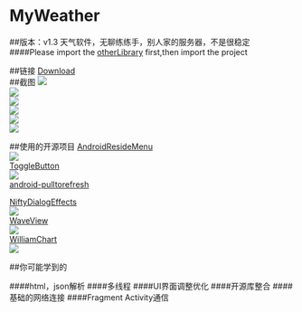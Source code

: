 # MyWeather
##版本：v1.3  天气软件，无聊练练手，别人家的服务器，不是很稳定<br>
####Please import the [otherLibrary](https://github.com/guohuanwen/MyWeather/tree/master/otherLibrary) first,then import the project  

##链接
[Download](http://shouji.baidu.com/soft/item?docid=7805224&from=&f=search_app_知音天气%40list_1_title%404%40header_all_input)
<br>
##截图
![](https://github.com/guohuanwen/MyWeather/blob/master/screenshot/1.png)
<br>
![](https://github.com/guohuanwen/MyWeather/blob/master/screenshot/2.png)
<br>
![](https://github.com/guohuanwen/MyWeather/blob/master/screenshot/3.png)
<br>
![](https://github.com/guohuanwen/MyWeather/blob/master/screenshot/6.png)
<br>
![](https://github.com/guohuanwen/MyWeather/blob/master/screenshot/8.png)
<br>
![](https://github.com/guohuanwen/MyWeather/blob/master/screenshot/device-2015-05-17-133752.png)
<br>


##使用的开源项目
[AndroidResideMenu](https://github.com/SpecialCyCi/AndroidResideMenu)<br>
![](https://github.com/SpecialCyCi/AndroidResideMenu/raw/master/2.gif)<br>
[ToggleButton](https://github.com/zcweng/ToggleButton)<br>
![](https://github.com/zcweng/ToggleButton/raw/master/ToggleButtonSample/21879.gif)<br>
[android-pulltorefresh](https://github.com/chrisbanes/Android-PullToRefresh)<br>

[NiftyDialogEffects](https://github.com/sd6352051/NiftyDialogEffects)<br>
![](https://camo.githubusercontent.com/456687ac516bb07f1076928d635bfddf6b90d5ec/687474703a2f2f696d67302e70682e3132362e6e65742f69433436653162586b55316631724966555a6f3939773d3d2f363539373632303632313938343031393430382e676966)<br>
[WaveView](https://github.com/john990/WaveView)<br>
![](https://camo.githubusercontent.com/60722e9d4f2d2daa78a8650cb27a32adea82bdd4/68747470733a2f2f7261772e6769746875622e636f6d2f6a6f686e3939302f57617665566965772f6d61737465722f73637265656e73686f7425323661706b2f73637265656e73686f742e676966)<br>
[WilliamChart](https://github.com/diogobernardino/WilliamChart)<br>
![](https://github.com/diogobernardino/WilliamChart/raw/master/art/linechart.gif)
    
    
##你可能学到的  

####html，json解析
####多线程
####UI界面调整优化
####开源库整合
####基础的网络连接
####Fragment Activity通信
    
    
    
